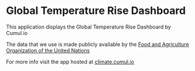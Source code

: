 # Global Temperature Rise Dashboard

This application displays the Global Temperature Rise Dashboard by Cumul.io

The data that we use is made publicly available by the [Food and Agriculture Organization of the United Nations](https://www.fao.org/faostat/en/#data/ET)

For more info visit the app hosted at [climate.cumul.io](https://climate.cumul.io)
